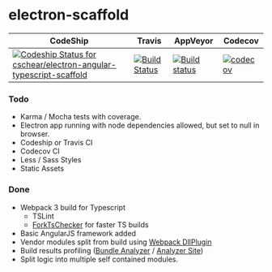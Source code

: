 # electron-scaffold


CodeShip | Travis | AppVeyor | Codecov
--- | --- | --- | ---
[ ![Codeship Status for cschear/electron-angular-typescript-scaffold](https://app.codeship.com/projects/29b8a030-c178-0135-0e80-2a7d302f47bf/status?branch=feature/initial-release)](https://app.codeship.com/projects/260343) | [![Build Status](https://travis-ci.org/cschear/electron-angular-typescript-scaffold.svg?branch=feature%2Finitial-release)](https://travis-ci.org/cschear/electron-angular-typescript-scaffold) | [![Build status](https://ci.appveyor.com/api/projects/status/7cb45j0xjdov0v8r/branch/feature/initial-release?svg=true)](https://ci.appveyor.com/project/cschear/electron-angular-typescript-scaffold/branch/feature/initial-release) | [![codecov](https://codecov.io/gh/cschear/electron-angular-typescript-scaffold/branch/feature%2Finitial-release/graph/badge.svg)](https://codecov.io/gh/cschear/electron-angular-typescript-scaffold)

### Todo

 - Karma / Mocha tests with coverage.
 - Electron app running with node dependencies allowed, but set to null in browser.
 - Codeship or Travis CI
 - Codecov CI
 - Less / Sass Styles
 - Static Assets
 

### Done
- Webpack 3 build for Typescript
  - TSLint
  - [ForkTsChecker](https://github.com/Realytics/fork-ts-checker-webpack-plugin) for faster TS builds
- Basic AngularJS framework added
 - Vendor modules split from build using [Webpack DllPlugin](https://webpack.js.org/plugins/dll-plugin/)
 - Build results profiling ([Bundle Analyzer](https://github.com/webpack-contrib/webpack-bundle-analyzer) / [Analyzer Site](https://webpack.github.io/analyse/))
- Split logic into multiple self contained modules.